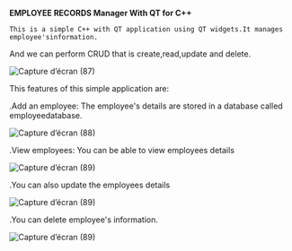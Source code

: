 **EMPLOYEE RECORDS Manager With QT for C++**


	This is a simple C++ with QT application using QT widgets.It manages employee'sinformation.
And we can perform CRUD that is create,read,update and delete.
	
![Capture d’écran (87)](https://user-images.githubusercontent.com/75366612/216786426-302cae61-0480-4648-bec2-8fe18ad6f252.png)

This features of this simple application are:

.Add an employee: The employee's details are stored in a database called employeedatabase.

![Capture d’écran (88)](https://user-images.githubusercontent.com/75366612/216786482-de01cf96-1b17-4060-8fa0-37c1519579e9.png)

.View employees: You can be able to view employees details 

![Capture d’écran (89)](https://user-images.githubusercontent.com/75366612/216786522-a98bd121-ff3f-4425-9849-e1249a02d309.png)

.You can also update the employees details

![Capture d’écran (89)](https://user-images.githubusercontent.com/75366612/216786574-324b3fe9-5bab-4970-bc80-39e7a4971e14.png)

.You can delete employee's information.

![Capture d’écran (89)](https://user-images.githubusercontent.com/75366612/216786614-300d510f-55be-4a6d-a957-441b42394ffc.png)
